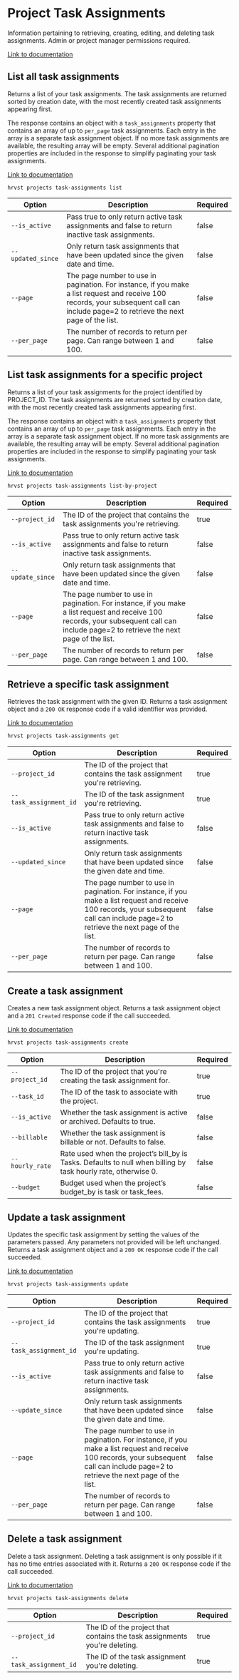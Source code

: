 # Project Task Assignments

Information pertaining to retrieving, creating, editing, and deleting task assignments. Admin or project manager permissions required.

[Link to documentation](https://help.getharvest.com/api-v2/projects-api/projects/task-assignments/)

## List all task assignments

Returns a list of your task assignments. The task assignments are returned sorted by creation date, with the most recently created task assignments appearing first.

The response contains an object with a `task_assignments` property that contains an array of up to `per_page` task assignments. Each entry in the array is a separate task assignment object. If no more task assignments are available, the resulting array will be empty. Several additional pagination properties are included in the response to simplify paginating your task assignments.

[Link to documentation](https://help.getharvest.com/api-v2/projects-api/projects/task-assignments/#list-all-task-assignments)

```
hrvst projects task-assignments list
```

| Option            | Description                                                                                                                                                                            | Required |
| ----------------- | -------------------------------------------------------------------------------------------------------------------------------------------------------------------------------------- | -------- |
| `--is_active`     | Pass true to only return active task assignments and false to return inactive task assignments.                                                                                        | false    |
| `--updated_since` | Only return task assignments that have been updated since the given date and time.                                                                                                     | false    |
| `--page`          | The page number to use in pagination. For instance, if you make a list request and receive 100 records, your subsequent call can include page=2 to retrieve the next page of the list. | false    |
| `--per_page`      | The number of records to return per page. Can range between 1 and 100.                                                                                                                 | false    |

## List task assignments for a specific project

Returns a list of your task assignments for the project identified by PROJECT_ID. The task assignments are returned sorted by creation date, with the most recently created task assignments appearing first.

The response contains an object with a `task_assignments` property that contains an array of up to `per_page` task assignments. Each entry in the array is a separate task assignment object. If no more task assignments are available, the resulting array will be empty. Several additional pagination properties are included in the response to simplify paginating your task assignments.

[Link to documentation](https://help.getharvest.com/api-v2/projects-api/projects/task-assignments/#list-all-task-assignments-for-a-specific-project)

```
hrvst projects task-assignments list-by-project
```

| Option           | Description                                                                                                                                                                            | Required |
| ---------------- | -------------------------------------------------------------------------------------------------------------------------------------------------------------------------------------- | -------- |
| `--project_id`   | The ID of the project that contains the task assignments you're retrieving.                                                                                                            | true     |
| `--is_active`    | Pass true to only return active task assignments and false to return inactive task assignments.                                                                                        | false    |
| `--update_since` | Only return task assignments that have been updated since the given date and time.                                                                                                     | false    |
| `--page`         | The page number to use in pagination. For instance, if you make a list request and receive 100 records, your subsequent call can include page=2 to retrieve the next page of the list. | false    |
| `--per_page`     | The number of records to return per page. Can range between 1 and 100.                                                                                                                 | false    |

## Retrieve a specific task assignment

Retrieves the task assignment with the given ID. Returns a task assignment object and a `200 OK` response code if a valid identifier was provided.

[Link to documentation](https://help.getharvest.com/api-v2/projects-api/projects/task-assignments/#retrieve-a-task-assignment)

```
hrvst projects task-assignments get
```

| Option                 | Description                                                                                                                                                                            | Required |
| ---------------------- | -------------------------------------------------------------------------------------------------------------------------------------------------------------------------------------- | -------- |
| `--project_id`         | The ID of the project that contains the task assignment you're retrieving.                                                                                                             | true     |
| `--task_assignment_id` | The ID of the task assignment you're retrieving.                                                                                                                                       | true     |
| `--is_active`          | Pass true to only return active task assignments and false to return inactive task assignments.                                                                                        | false    |
| `--updated_since`      | Only return task assignments that have been updated since the given date and time.                                                                                                     | false    |
| `--page`               | The page number to use in pagination. For instance, if you make a list request and receive 100 records, your subsequent call can include page=2 to retrieve the next page of the list. | false    |
| `--per_page`           | The number of records to return per page. Can range between 1 and 100.                                                                                                                 | false    |

## Create a task assignment

Creates a new task assignment object. Returns a task assignment object and a `201 Created` response code if the call succeeded.

[Link to documentation](https://help.getharvest.com/api-v2/projects-api/projects/task-assignments/#create-a-task-assignment)

```
hrvst projects task-assignments create
```

| Option          | Description                                                                                                    | Required |
| --------------- | -------------------------------------------------------------------------------------------------------------- | -------- |
| `--project_id`  | The ID of the project that you're creating the task assignment for.                                            | true     |
| `--task_id`     | The ID of the task to associate with the project.                                                              | true     |
| `--is_active`   | Whether the task assignment is active or archived. Defaults to true.                                           | false    |
| `--billable`    | Whether the task assignment is billable or not. Defaults to false.                                             | false    |
| `--hourly_rate` | Rate used when the project’s bill_by is Tasks. Defaults to null when billing by task hourly rate, otherwise 0. | false    |
| `--budget`      | Budget used when the project’s budget_by is task or task_fees.                                                 | false    |

## Update a task assignment

Updates the specific task assignment by setting the values of the parameters passed. Any parameters not provided will be left unchanged. Returns a task assignment object and a `200 OK` response code if the call succeeded.

[Link to documentation](https://help.getharvest.com/api-v2/projects-api/projects/task-assignments/#update-a-task-assignment)

```
hrvst projects task-assignments update
```

| Option                 | Description                                                                                                                                                                            | Required |
| ---------------------- | -------------------------------------------------------------------------------------------------------------------------------------------------------------------------------------- | -------- |
| `--project_id`         | The ID of the project that contains the task assignments you're updating.                                                                                                              | true     |
| `--task_assignment_id` | The ID of the task assignment you're updating.                                                                                                                                         | true     |
| `--is_active`          | Pass true to only return active task assignments and false to return inactive task assignments.                                                                                        | false    |
| `--update_since`       | Only return task assignments that have been updated since the given date and time.                                                                                                     | false    |
| `--page`               | The page number to use in pagination. For instance, if you make a list request and receive 100 records, your subsequent call can include page=2 to retrieve the next page of the list. | false    |
| `--per_page`           | The number of records to return per page. Can range between 1 and 100.                                                                                                                 | false    |

## Delete a task assignment

Delete a task assignment. Deleting a task assignment is only possible if it has no time entries associated with it. Returns a `200 OK` response code if the call succeeded.

[Link to documentation](https://help.getharvest.com/api-v2/projects-api/projects/task-assignments/#delete-a-task-assignment)

```
hrvst projects task-assignments delete
```

| Option                 | Description                                                               | Required |
| ---------------------- | ------------------------------------------------------------------------- | -------- |
| `--project_id`         | The ID of the project that contains the task assignments you're deleting. | true     |
| `--task_assignment_id` | The ID of the task assignment you're deleting.                            | true     |
